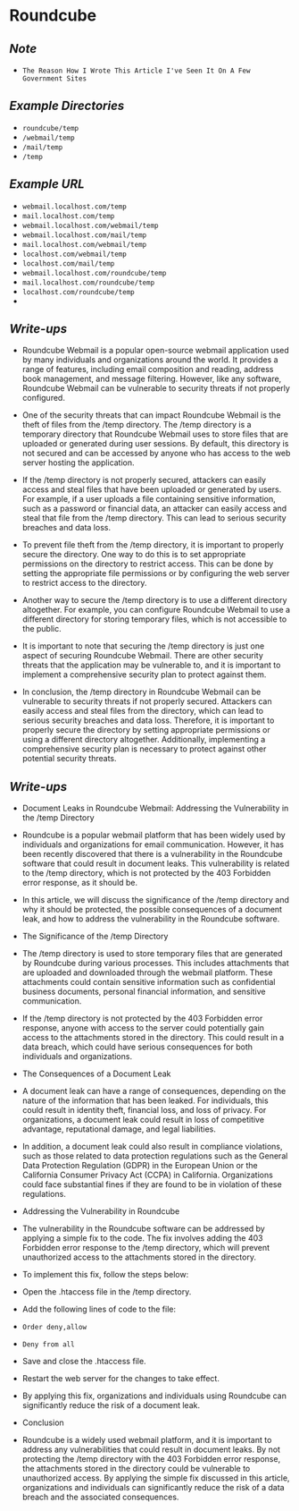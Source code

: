 # Roundcube

## ***Note***
- `The Reason How I Wrote This Article I've Seen It On A Few Government Sites`

## ***Example Directories***
- `roundcube/temp`
- `/webmail/temp`
- `/mail/temp`
- `/temp`

## ***Example URL***
- `webmail.localhost.com/temp`
- `mail.localhost.com/temp`
- `webmail.localhost.com/webmail/temp`
- `webmail.localhost.com/mail/temp`
- `mail.localhost.com/webmail/temp`
- `localhost.com/webmail/temp`
- `localhost.com/mail/temp`
- `webmail.localhost.com/roundcube/temp`
- `mail.localhost.com/roundcube/temp`
- `localhost.com/roundcube/temp`
- 
## ***Write-ups***
- Roundcube Webmail is a popular open-source webmail application used by many individuals and organizations around the world. It provides a range of features, including email composition and reading, address book management, and message filtering. However, like any software, Roundcube Webmail can be vulnerable to security threats if not properly configured.

- One of the security threats that can impact Roundcube Webmail is the theft of files from the /temp directory. The /temp directory is a temporary directory that Roundcube Webmail uses to store files that are uploaded or generated during user sessions. By default, this directory is not secured and can be accessed by anyone who has access to the web server hosting the application.

- If the /temp directory is not properly secured, attackers can easily access and steal files that have been uploaded or generated by users. For example, if a user uploads a file containing sensitive information, such as a password or financial data, an attacker can easily access and steal that file from the /temp directory. This can lead to serious security breaches and data loss.

- To prevent file theft from the /temp directory, it is important to properly secure the directory. One way to do this is to set appropriate permissions on the directory to restrict access. This can be done by setting the appropriate file permissions or by configuring the web server to restrict access to the directory.

- Another way to secure the /temp directory is to use a different directory altogether. For example, you can configure Roundcube Webmail to use a different directory for storing temporary files, which is not accessible to the public.

- It is important to note that securing the /temp directory is just one aspect of securing Roundcube Webmail. There are other security threats that the application may be vulnerable to, and it is important to implement a comprehensive security plan to protect against them.

- In conclusion, the /temp directory in Roundcube Webmail can be vulnerable to security threats if not properly secured. Attackers can easily access and steal files from the directory, which can lead to serious security breaches and data loss. Therefore, it is important to properly secure the directory by setting appropriate permissions or using a different directory altogether. Additionally, implementing a comprehensive security plan is necessary to protect against other potential security threats.

## ***Write-ups***
- Document Leaks in Roundcube Webmail: Addressing the Vulnerability in the /temp Directory

- Roundcube is a popular webmail platform that has been widely used by individuals and organizations for email communication. However, it has been recently discovered that there is a vulnerability in the Roundcube software that could result in document leaks. This vulnerability is related to the /temp directory, which is not protected by the 403 Forbidden error response, as it should be.

- In this article, we will discuss the significance of the /temp directory and why it should be protected, the possible consequences of a document leak, and how to address the vulnerability in the Roundcube software.

- The Significance of the /temp Directory

- The /temp directory is used to store temporary files that are generated by Roundcube during various processes. This includes attachments that are uploaded and downloaded through the webmail platform. These attachments could contain sensitive information such as confidential business documents, personal financial information, and sensitive communication.

- If the /temp directory is not protected by the 403 Forbidden error response, anyone with access to the server could potentially gain access to the attachments stored in the directory. This could result in a data breach, which could have serious consequences for both individuals and organizations.

- The Consequences of a Document Leak

- A document leak can have a range of consequences, depending on the nature of the information that has been leaked. For individuals, this could result in identity theft, financial loss, and loss of privacy. For organizations, a document leak could result in loss of competitive advantage, reputational damage, and legal liabilities.

- In addition, a document leak could also result in compliance violations, such as those related to data protection regulations such as the General Data Protection Regulation (GDPR) in the European Union or the California Consumer Privacy Act (CCPA) in California. Organizations could face substantial fines if they are found to be in violation of these regulations.

- Addressing the Vulnerability in Roundcube

- The vulnerability in the Roundcube software can be addressed by applying a simple fix to the code. The fix involves adding the 403 Forbidden error response to the /temp directory, which will prevent unauthorized access to the attachments stored in the directory.

- To implement this fix, follow the steps below:

- Open the .htaccess file in the /temp directory.

- Add the following lines of code to the file:

- `Order deny,allow`
- `Deny from all`

- Save and close the .htaccess file.

- Restart the web server for the changes to take effect.

- By applying this fix, organizations and individuals using Roundcube can significantly reduce the risk of a document leak.

- Conclusion

- Roundcube is a widely used webmail platform, and it is important to address any vulnerabilities that could result in document leaks. By not protecting the /temp directory with the 403 Forbidden error response, the attachments stored in the directory could be vulnerable to unauthorized access. By applying the simple fix discussed in this article, organizations and individuals can significantly reduce the risk of a data breach and the associated consequences.
